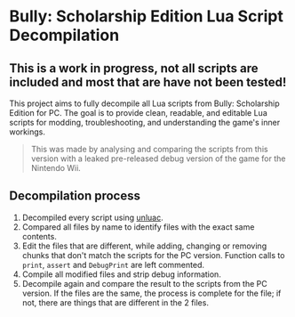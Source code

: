 # Bully: Scholarship Edition Lua Script Decompilation
## This is a work in progress, not all scripts are included and most that are have not been tested!

This project aims to fully decompile all Lua scripts from Bully: Scholarship Edition for PC. The goal is to provide clean, readable, and editable Lua scripts for modding, troubleshooting, and understanding the game's inner workings.
> This was made by analysing and comparing the scripts from this version with a leaked pre-released debug version of the game for the Nintendo Wii.

## Decompilation process
1) Decompiled every script using [unluac](https://sourceforge.net/projects/unluac/).
2) Compared all files by name to identify files with the exact same contents.
3) Edit the files that are different, while adding, changing or removing chunks that don't match the scripts for the PC version. Function calls to `print`, `assert` and `DebugPrint` are left commented.
5) Compile all modified files and strip debug information.
6) Decompile again and compare the result to the scripts from the PC version. If the files are the same, the process is complete for the file; if not, there are things that are different in the 2 files.
